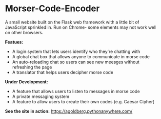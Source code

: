 # Morser-Code-Encoder

A small website built on the Flask web framework with a little bit of JavaScript sprinkled in.
Run on Chrome- some elements may not work well on other browsers.

<b>Featues:</b>
<ul>
<li>A login system that lets users identify who they're chatting with</li>
<li>A global chat box that allows anyone to communicate in morse code</li>
  <li>An auto-reloading chat so users can see new meesges without refreshing the page</li>
  <li>A translator that helps users decipher morse code</li>  
</ul>
<b>Under Development:</b>
<ul>
  <li>A feature that allows users to listen to messages in morse code</li>
  <li>A private messaging system</li>
  <li>A feature to allow users to create their own codes (e.g. Caesar Cipher)</li>
  </ul>
  
  <b>See the site in action:</b>
  <a href='https://agoldberg.pythonanywhere.com/'>https://agoldberg.pythonanywhere.com/
</a>

